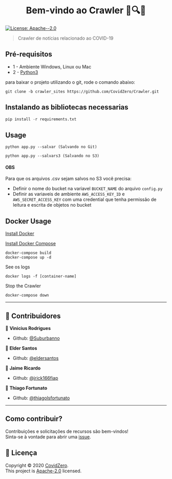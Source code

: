 <h1 align="center">Bem-vindo ao Crawler 📰🔍👋</h1>
<p>
  <a href="https://www.apache.org/licenses/LICENSE-2.0" target="_blank">
    <img alt="License: Apache--2.0" src="https://img.shields.io/badge/License-Apache--2.0-yellow.svg" />
  </a>
</p>

> Crawler de notícias relacionado ao COVID-19

## Pré-requisitos
- 1 - Ambiente Windows, Linux ou Mac
- 2 - [Python3](https://www.python.org/downloads/)

para baixar o projeto utilizando o git, rode o comando abaixo:

```git
git clone -b crawler_sites https://github.com/CovidZero/Crawler.git
```
## Instalando as bibliotecas necessarias

```python
pip install -r requirements.txt
```

## Usage

```
python app.py --salvar (Salvando no Git)
```
```
python app.py --salvars3 (Salvando no S3)
```
#### OBS
Para que os arquivos .csv sejam salvos no S3 você precisa:

- Definir o nome do bucket na variavel `BUCKET_NAME` do arquivo `config.py`
- Definir as variaveis de ambiente `AWS_ACCESS_KEY_ID` e `AWS_SECRET_ACCESS_KEY` com uma credential que tenha permissão de leitura e escrita de objetos no bucket

## Docker Usage

[Install Docker](https://docs.docker.com/install/)

[Install Docker Compose](https://docs.docker.com/compose/install/)

```
docker-compose build
docker-compose up -d
```

See os logs

```docker
docker logs -f [container-name]
```

Stop the Crawler

```
docker-compose down 
```
***
## 🤝 Contribuidores

👤 **Vinicius Rodrigues**

* Github: [@Suburbanno](https://github.com/Suburbanno)

👤 **Elder Santos**

* Github: [@eldersantos](https://github.com/eldersantos)

👤 **Jaime Ricardo**

* Github: [@jrick166fiap](https://github.com/jrick166fiap)

👤 **Thiago Fortunato**

* Github: [@thiagolsfortunato](https://github.com/thiagolsfortunato)
***
## Como contribuir?

Contribuições e solicitações de recursos são bem-vindos!<br />Sinta-se à vontade para abrir uma [issue](https://github.com/CovidZero/Crawler/issues). 

## 📝 Licença

Copyright © 2020 [CovidZero](https://github.com/CovidZero).<br />
This project is [Apache-2.0](https://www.apache.org/licenses/LICENSE-2.0) licensed.

